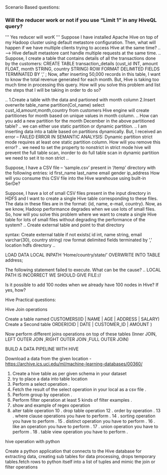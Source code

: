 Scenario Based questions:

### Will the reducer work or not if you use “Limit 1” in any HiveQL query?
'''
 Yes reducer will worK
 '''
Suppose I have installed Apache Hive on top of my Hadoop cluster using default metastore configuration. Then, what will happen if we have multiple clients trying to access Hive at the same time? 
..
--> Hive default metastore cant handle multiple requests at the same time.
..
Suppose, I create a table that contains details of all the transactions done by the customers: CREATE TABLE transaction_details (cust_id INT, amount FLOAT, month STRING, country STRING) ROW FORMAT DELIMITED FIELDS TERMINATED BY ‘,’ ;
Now, after inserting 50,000 records in this table, I want to know the total revenue generated for each month. But, Hive is taking too much time in processing this query. How will you solve this problem and list the steps that I will be taking in order to do so?

..
1.Create a table with the data and partioned with month column
2.Insert overwrite table_name partition(Col_name) select cust_id,amount,month,country from  customers
Hive engine will create partitiones for month based on unique values in month column.
..
How can you add a new partition for the month December in the above partitioned table?
..
we can either use static partition or dynamic partition.
..
I am inserting data into a table based on partitions dynamically. But, I received an error – FAILED ERROR IN SEMANTIC ANALYSIS: Dynamic partition strict mode requires at least one static partition column. How will you remove this error?
..
we need to set the property to nonstrict
in strict mode hive will prevent the full table scan, inorder to do full table scan in dynamic partition we need to set it to non strict
..

Suppose, I have a CSV file – ‘sample.csv’ present in ‘/temp’ directory with the following entries:
id first_name last_name email gender ip_address
How will you consume this CSV file into the Hive warehouse using built-in SerDe?


Suppose, I have a lot of small CSV files present in the input directory in HDFS and I want to create a single Hive table corresponding to these files. The data in these files are in the format: {id, name, e-mail, country}. Now, as we know, Hadoop performance degrades when we use lots of small files.
So, how will you solve this problem where we want to create a single Hive table for lots of small files without degrading the performance of the system?
..
Create external table and point to that directory

syntax:
Create  external table if not exists(
id int,
name string,
email varchar(30),
country string)
row format delimited
fields terminated by ','
location hdfs directory
..


LOAD DATA LOCAL INPATH ‘Home/country/state/’
OVERWRITE INTO TABLE address;

The following statement failed to execute. What can be the cause?
..
LOCAL PATH IS INCORRECT WE SHOULD GIVE FILE://


Is it possible to add 100 nodes when we already have 100 nodes in Hive? If yes, how?















Hive Practical questions:

Hive Join operations

Create a  table named CUSTOMERS(ID | NAME | AGE | ADDRESS   | SALARY)
Create a Second  table ORDER(OID | DATE | CUSTOMER_ID | AMOUNT
)

Now perform different joins operations on top of these tables
(Inner JOIN, LEFT OUTER JOIN ,RIGHT OUTER JOIN ,FULL OUTER JOIN)

BUILD A DATA PIPELINE WITH HIVE

Download a data from the given location - 
https://archive.ics.uci.edu/ml/machine-learning-databases/00360/

1. Create a hive table as per given schema in your dataset 
2. try to place a data into table location
3. Perform a select operation . 
4. Fetch the result of the select operation in your local as a csv file . 
5. Perform group by operation . 
7. Perform filter operation at least 5 kinds of filter examples . 
8. show and example of regex operation
9. alter table operation 
10 . drop table operation
12 . order by operation . 
13 . where clause operations you have to perform . 
14 . sorting operation you have to perform . 
15 . distinct operation you have to perform . 
16 . like an operation you have to perform . 
17 . union operation you have to perform . 
18 . table view operation you have to perform . 






hive operation with python

Create a python application that connects to the Hive database for extracting data, creating sub tables for data processing, drops temporary tables.fetch rows to python itself into a list of tuples and mimic the join or filter operations
